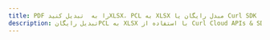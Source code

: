 ---title: PDF را به  تبدیل کنیدXLSX، PCL به XLSX مبدل رایگان یا Curl SDKdescription: تبدیل رایگانPCL به XLSX با استفاده از Curl Cloud APIs & SDK همچنین اسناد PDF را در Cloud ایجاد، ویرایش و رندر کنید.---